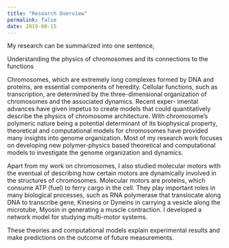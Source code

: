 ```yaml
---
title: "Research Overview"
permalink: false
date: 2019-08-15
---
```


My research can be summarized into one sentence,

<p class="italic text-center text-xl">Understanding the physics of chromosomes and its connections to the functions</p>

Chromosomes, which are extremely long complexes formed by DNA and proteins, are essential components of heredity. Cellular functions, such as transcription, are determined by the three-dimensional organization of chromosomes and the associated dynamics. Recent exper- imental advances have given impetus to create models that could quantitatively describe the physics of chromosome architecture. With chromosome’s polymeric nature being a potential determinant of its biophysical property, theoretical and computational models for chromosomes have provided many insights into genome organization. Most of my research work focuses on developing new polymer-physics based theoretical and computational models to investigate the genome organization and dynamics.

Apart from my work on chromosomes, I also studied molecular motors with the eventual of describing how certain motors are dynamically involved in the structures of chromosomes. Molecular motors are proteins, which consume ATP (fuel) to ferry cargo in the cell. They play important roles in many biological processes, such as RNA polymerase that translocate along DNA to transcribe gene, Kinesins or Dyneins in carrying a vesicle along the microtube, Myosin in generating a muscle contraction. I developed a network model for studying multi-motor systems.

These theories and computational models explain experimental results and make predictions on the outcome of future measurements.
